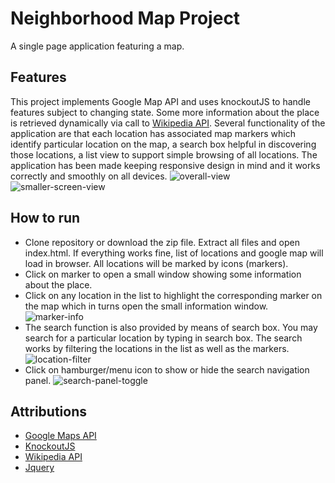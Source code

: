 # Neighborhood Map Project
A single page application featuring a map.

## Features
This project implements Google Map API and uses knockoutJS to handle features subject to changing state. Some more information about the place is retrieved dynamically via call to [Wikipedia API](https://en.wikipedia.org/w/api.php). Several functionality of the application are that each location has associated map markers which identify particular location on the map, a search box helpful in discovering those locations, a list view to support simple browsing of all locations. The application has been made keeping responsive design in mind and it works correctly and smoothly on all devices.
![overall-view][1]
![smaller-screen-view][5]

## How to run
- Clone repository or download the zip file. Extract all files and open index.html. If everything works fine, list of locations and google map will load in browser. All locations will be marked by icons (markers).
- Click on marker to open a small window showing some information about the place.
- Click on any location in the list to highlight the corresponding marker on the map which in turns open the small information window.
![marker-info][2]
- The search function is also provided by means of search box. You may search for a particular location by typing in search box. The search works by filtering the locations in the list as well as the markers.
![location-filter][3]
 - Click on hamburger/menu icon to show or hide the search navigation panel.
![search-panel-toggle][4]

## Attributions
- [Google Maps API](https://developers.google.com/maps/)
- [KnockoutJS](http://knockoutjs.com/)
- [Wikipedia API](https://en.wikipedia.org/w/api.php)
- [Jquery](https://jquery.com/)

[1]: /images/1.png "Overall view"
[2]: /images/2.png "Marker info"
[3]: /images/3.png "Location filter"
[4]: /images/4.png "Search panel toggle"
[5]: /images/5.png "Smaller screen view"
